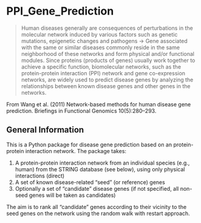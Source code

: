 # PPI_Gene_Prediction
>Human diseases generally are consequences of perturbations in the molecular network induced by various factors such as genetic mutations, epigenetic changes and pathogens → Gene associated with the same or similar diseases commonly reside in the same neighborhood of these networks and form physical and/or functional modules. 
Since proteins (products of genes) usually work together to achieve a specific function, biomolecular networks, such as the protein-protein interaction (PPI) network and gene co-expression networks, are widely used to predict disease genes by analyzing the relationships between known disease genes and other genes in the networks. 

From Wang et al. (2011) Network-based methods for human disease gene prediction. Briefings in Functional Genomics 10(5):280–293.

## General Information

This is a Python package for disease gene prediction based on an protein-protein interaction network. 
The package takes: 
1. A protein-protein interaction network from an individual species (e.g., human) from the STRING database (see below), using only physical interactions (direct)
2. A set of known disease-related “seed” (or reference) genes
3. Optionally a set of “candidate” disease genes (if not specified, all non-seed genes will be taken as candidates)

The aim is to rank all “candidate” genes according to their vicinity to the seed genes on the network using the random walk with restart approach.
